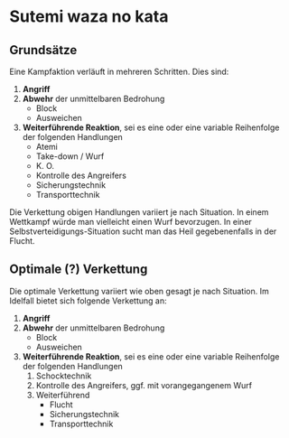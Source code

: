 # Sutemi waza no kata


## Grundsätze

Eine Kampfaktion verläuft in mehreren Schritten. Dies sind:

1. **Angriff**
2. **Abwehr** der unmittelbaren Bedrohung
   * Block
   * Ausweichen
3. **Weiterführende Reaktion**, sei es eine oder eine variable Reihenfolge der folgenden Handlungen
   * Atemi
   * Take-down / Wurf
   * K. O.
   * Kontrolle des Angreifers
   * Sicherungstechnik
   * Transporttechnik

Die Verkettung obigen Handlungen variiert je nach Situation.
In einem Wettkampf würde man vielleicht einen Wurf bevorzugen.
In einer Selbstverteidigungs-Situation sucht man das Heil gegebenenfalls in der Flucht.

## Optimale (?) Verkettung

Die optimale Verkettung variiert wie oben gesagt je nach Situation.
Im Idelfall bietet sich folgende Verkettung an:

1. **Angriff**
2. **Abwehr** der unmittelbaren Bedrohung
   * Block
   * Ausweichen
3. **Weiterführende Reaktion**, sei es eine oder eine variable Reihenfolge der folgenden Handlungen
   1. Schocktechnik
   2. Kontrolle des Angreifers, ggf. mit vorangegangenem Wurf
   3. Weiterführend
      * Flucht
      * Sicherungstechnik
      * Transporttechnik
